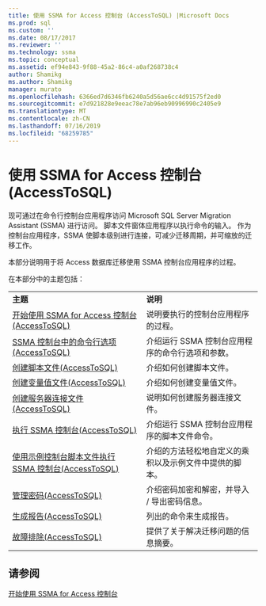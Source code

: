```yaml
---
title: 使用 SSMA for Access 控制台 (AccessToSQL) |Microsoft Docs
ms.prod: sql
ms.custom: ''
ms.date: 08/17/2017
ms.reviewer: ''
ms.technology: ssma
ms.topic: conceptual
ms.assetid: ef94e843-9f88-45a2-86c4-a0af268738c4
author: Shamikg
ms.author: Shamikg
manager: murato
ms.openlocfilehash: 6366ed7d6346fb6240a5d56ae6cc4d91575f2ed0
ms.sourcegitcommit: e7d921828e9eeac78e7ab96eb90996990c2405e9
ms.translationtype: MT
ms.contentlocale: zh-CN
ms.lasthandoff: 07/16/2019
ms.locfileid: "68259785"
---
```

# <a name="working-with-ssma-for-access-console-accesstosql"></a>使用 SSMA for Access 控制台 (AccessToSQL)
现可通过在命令行控制台应用程序访问 Microsoft SQL Server Migration Assistant (SSMA) 进行访问。 脚本文件窗体应用程序以执行命令的输入。 作为控制台应用程序，SSMA 使脚本级别进行连接，可减少迁移周期，并可缩放的迁移工作。  
  
本部分说明用于将 Access 数据库迁移使用 SSMA 控制台应用程序的过程。  
  
在本部分中的主题包括：  
  
|||  
|-|-|  
|**主题**|**说明**|  
|[开始使用 SSMA for Access 控制台&#40;AccessToSQL&#41;](../../ssma/access/getting-started-with-ssma-for-access-console-accesstosql.md)|说明要执行的控制台应用程序的过程。|  
|[SSMA 控制台中的命令行选项&#40;AccessToSQL&#41;](../../ssma/access/command-line-options-in-ssma-console-accesstosql.md)|介绍运行 SSMA 控制台应用程序的命令行选项和参数。|  
|[创建脚本文件&#40;AccessToSQL&#41;](../../ssma/access/creating-script-files-accesstosql.md)|介绍如何创建脚本文件。|  
|[创建变量值文件&#40;AccessToSQL&#41;](../../ssma/access/creating-variable-value-files-accesstosql.md)|介绍如何创建变量值文件。|  
|[创建服务器连接文件&#40;AccessToSQL&#41;](../../ssma/access/creating-the-server-connection-files-accesstosql.md)|说明如何创建服务器连接文件。|  
|[执行 SSMA 控制台&#40;AccessToSQL&#41;](../../ssma/access/executing-the-ssma-console-accesstosql.md)|介绍运行 SSMA 控制台应用程序的脚本文件命令。|  
|[使用示例控制台脚本文件执行 SSMA 控制台&#40;AccessToSQL&#41;](../../ssma/access/working-sample-console-script-filesexecuting-ssma-console-accesstosql.md)|介绍的方法轻松地自定义的乘积以及示例文件中提供的脚本。|  
|[管理密码&#40;AccessToSQL&#41;](../../ssma/access/managing-passwords-accesstosql.md)|介绍密码加密和解密，并导入 / 导出密码信息。|  
|[生成报告&#40;AccessToSQL&#41;](../../ssma/access/generating-reports-accesstosql.md)|列出的命令来生成报告。|  
|[故障排除&#40;AccessToSQL&#41;](../../ssma/access/troubleshooting-accesstosql.md)|提供了关于解决迁移问题的信息摘要。|  
  
## <a name="see-also"></a>请参阅  
[开始使用 SSMA for Access 控制台](getting-started-with-ssma-for-access-console-accesstosql.md)  
  
